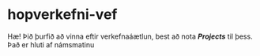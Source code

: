 # hopverkefni-vef

Hæ! Þið þurfið að vinna eftir verkefnaáætlun, best að nota **_Projects_** til þess. Það er hluti af námsmatinu 
